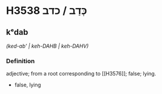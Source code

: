 # H3538 כְּדַב / כדב

## kᵉdab

_(ked-ab' | keh-DAHB | keh-DAHV)_

### Definition

adjective; from a root corresponding to [[H3576]]; false; lying.

- false, lying
